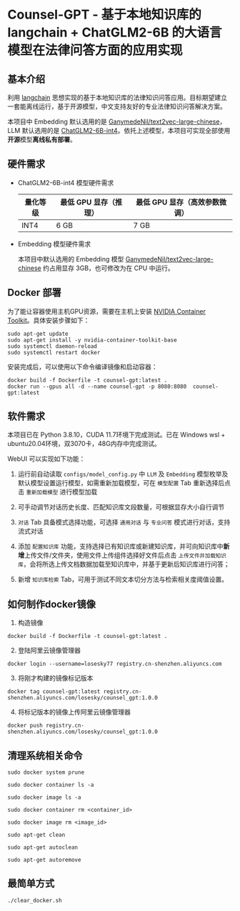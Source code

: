 
# Counsel-GPT - 基于本地知识库的 langchain + ChatGLM2-6B 的大语言模型在法律问答方面的应用实现

## 基本介绍

利用 [langchain](https://github.com/hwchase17/langchain) 思想实现的基于本地知识库的法律知识问答应用。目标期望建立一套能离线运行，基于开源模型，中文支持友好的专业法律知识问答解决方案。

本项目中 Embedding 默认选用的是 [GanymedeNil/text2vec-large-chinese](https://huggingface.co/GanymedeNil/text2vec-large-chinese/tree/main)，LLM 默认选用的是 [ChatGLM2-6B-int4](https://github.com/THUDM/ChatGLM2-6B)。依托上述模型，本项目可实现全部使用**开源**模型**离线私有部署**。

## 硬件需求

- ChatGLM2-6B-int4 模型硬件需求
  
    | **量化等级**   | **最低 GPU 显存**（推理） | **最低 GPU 显存**（高效参数微调） |
    | -------------- | ------------------------- | --------------------------------- |
    | INT4           | 6 GB                      | 7 GB                              |

- Embedding 模型硬件需求

    本项目中默认选用的 Embedding 模型 [GanymedeNil/text2vec-large-chinese](https://huggingface.co/GanymedeNil/text2vec-large-chinese/tree/main) 约占用显存 3GB，也可修改为在 CPU 中运行。

## Docker 部署

为了能让容器使用主机GPU资源，需要在主机上安装 [NVIDIA Container Toolkit](https://github.com/NVIDIA/nvidia-container-toolkit)。具体安装步骤如下：

```shell
sudo apt-get update
sudo apt-get install -y nvidia-container-toolkit-base
sudo systemctl daemon-reload 
sudo systemctl restart docker
```

安装完成后，可以使用以下命令编译镜像和启动容器：

```shell
docker build -f Dockerfile -t counsel-gpt:latest .
docker run --gpus all -d --name counsel-gpt -p 8080:8080  counsel-gpt:latest
```

## 软件需求

本项目已在 Python 3.8.10，CUDA 11.7环境下完成测试。已在 Windows wsl + ubuntu20.04环境，双3070卡，48G内存中完成测试。

WebUI 可以实现如下功能：

1. 运行前自动读取 `configs/model_config.py` 中 `LLM` 及 `Embedding` 模型枚举及默认模型设置运行模型，如需重新加载模型，可在 `模型配置` Tab 重新选择后点击 `重新加载模型` 进行模型加载

2. 可手动调节对话历史长度、匹配知识库文段数量，可根据显存大小自行调节

3. `对话` Tab 具备模式选择功能，可选择 `通用对话` 与 `专业问答` 模式进行对话，支持流式对话

4. 添加 `配置知识库` 功能，支持选择已有知识库或新建知识库，并可向知识库中**新增**上传文件/文件夹，使用文件上传组件选择好文件后点击 `上传文件并加载知识库`，会将所选上传文档数据加载至知识库中，并基于更新后知识库进行问答；

5. 新增 `知识库检索` Tab，可用于测试不同文本切分方法与检索相关度阈值设置。

## 如何制作docker镜像

1. 构造镜像

```shell
docker build -f Dockerfile -t counsel-gpt:latest .
```

2. 登陆阿里云镜像管理器

```shell
docker login --username=losesky77 registry.cn-shenzhen.aliyuncs.com
```

3. 将刚才构建的镜像标记版本

```shell
docker tag counsel-gpt:latest registry.cn-shenzhen.aliyuncs.com/losesky/counsel_gpt:1.0.0
```

4. 将标记版本的镜像上传阿里云镜像管理器

```shell
docker push registry.cn-shenzhen.aliyuncs.com/losesky/counsel_gpt:1.0.0
```

## 清理系统相关命令

```shell
sudo docker system prune

sudo docker container ls -a

sudo docker image ls -a

sudo docker container rm <container_id>

sudo docker image rm <image_id>

sudo apt-get clean

sudo apt-get autoclean

sudo apt-get autoremove
```

## 最简单方式

```shell
./clear_docker.sh
```
